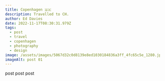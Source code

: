 ```yaml
---
title: Copenhagen 🇩🇰
description: Travelled to CH.
author: Ed Davies
date: 2022-11-17T08:30:31.979Z
tags:
  - post
  - travel
  - copenhagen
  - photography
  - design
image: /assets/images/5067d32c0d8139e8ed1030184836a3ff_4fc65c5e_1280.jpeg
imageAlt: post 01
---
```

p﻿ost post post